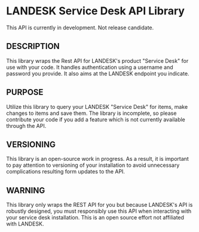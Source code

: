 # LANDESK Service Desk API Library
This API is currently in development. Not release candidate.

## DESCRIPTION
This library wraps the Rest API for LANDESK's product "Service Desk" for use with your code. It handles authentication using a username and password you provide. It also aims at the LANDESK endpoint you indicate.

## PURPOSE
Utilize this library to query your LANDESK "Service Desk" for items, make changes to items and save them. The library is incomplete, so please contribute your code if you add a feature which is not currently available through the API.

## VERSIONING
This library is an open-source work in progress. As a result, it is important to pay attention to versioning of your installation to avoid unnecessary complications resulting form updates to the API.

## WARNING
This library only wraps the REST API for you but because LANDESK's API is robustly designed, you must responsibly use this API when interacting with your service desk installation. This is an open source effort not affiliated with LANDESK.
